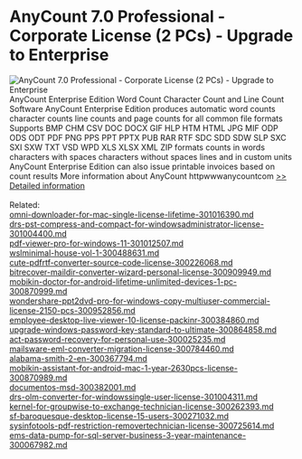 # AnyCount 7.0 Professional - Corporate License (2 PCs) - Upgrade to Enterprise
![AnyCount 7.0 Professional - Corporate License (2 PCs) - Upgrade to Enterprise](https://mycommerce.akamaized.net/api/pimages/P300325411/BIG/300325411.GIF)
AnyCount Enterprise Edition Word Count Character Count and Line Count Software
AnyCount Enterprise Edition produces automatic word counts character counts line counts and page counts for all common file formats Supports BMP CHM CSV DOC DOCX GIF HLP HTM HTML JPG MIF ODP ODS ODT PDF PNG PPS PPT PPTX PUB RAR RTF SDC SDD SDW SLP SXC SXI SXW TXT VSD WPD XLS XLSX XML ZIP formats counts in words characters with spaces characters without spaces lines and in custom units
AnyCount Enterprise Edition can also issue printable invoices based on count results
More information about AnyCount httpwwwanycountcom
[>> Detailed information](https://secure.shareit.com/shareit/product.html?productid=300325411&affiliateid=200057808)<br/><br/>Related:
<br />[omni-downloader-for-mac-single-license-lifetime-301016390.md](https://github.com/downloadplanet/downloadplanet/blob/main/omni-downloader-for-mac-single-license-lifetime-301016390.md)<br />[drs-pst-compress-and-compact-for-windowsadministrator-license-301004400.md](https://github.com/downloadplanet/downloadplanet/blob/main/drs-pst-compress-and-compact-for-windowsadministrator-license-301004400.md)<br />[pdf-viewer-pro-for-windows-11-301012507.md](https://github.com/downloadplanet/downloadplanet/blob/main/pdf-viewer-pro-for-windows-11-301012507.md)<br />[wslminimal-house-vol-1-300488631.md](https://github.com/downloadplanet/downloadplanet/blob/main/wslminimal-house-vol-1-300488631.md)<br />[cute-pdfrtf-converter-source-code-license-300226068.md](https://github.com/downloadplanet/downloadplanet/blob/main/cute-pdfrtf-converter-source-code-license-300226068.md)<br />[bitrecover-maildir-converter-wizard-personal-license-300909949.md](https://github.com/downloadplanet/downloadplanet/blob/main/bitrecover-maildir-converter-wizard-personal-license-300909949.md)<br />[mobikin-doctor-for-android-lifetime-unlimited-devices-1-pc-300870999.md](https://github.com/downloadplanet/downloadplanet/blob/main/mobikin-doctor-for-android-lifetime-unlimited-devices-1-pc-300870999.md)<br />[wondershare-ppt2dvd-pro-for-windows-copy-multiuser-commercial-license-2150-pcs-300952856.md](https://github.com/downloadplanet/downloadplanet/blob/main/wondershare-ppt2dvd-pro-for-windows-copy-multiuser-commercial-license-2150-pcs-300952856.md)<br />[employee-desktop-live-viewer-10-license-packinr-300384860.md](https://github.com/downloadplanet/downloadplanet/blob/main/employee-desktop-live-viewer-10-license-packinr-300384860.md)<br />[upgrade-windows-password-key-standard-to-ultimate-300864858.md](https://github.com/downloadplanet/downloadplanet/blob/main/upgrade-windows-password-key-standard-to-ultimate-300864858.md)<br />[act-password-recovery-for-personal-use-300025235.md](https://github.com/downloadplanet/downloadplanet/blob/main/act-password-recovery-for-personal-use-300025235.md)<br />[mailsware-eml-converter-migration-license-300784460.md](https://github.com/downloadplanet/downloadplanet/blob/main/mailsware-eml-converter-migration-license-300784460.md)<br />[alabama-smith-2-en-300367794.md](https://github.com/downloadplanet/downloadplanet/blob/main/alabama-smith-2-en-300367794.md)<br />[mobikin-assistant-for-android-mac-1-year-2630pcs-license-300870989.md](https://github.com/downloadplanet/downloadplanet/blob/main/mobikin-assistant-for-android-mac-1-year-2630pcs-license-300870989.md)<br />[documentos-msd-300382001.md](https://github.com/downloadplanet/downloadplanet/blob/main/documentos-msd-300382001.md)<br />[drs-olm-converter-for-windowssingle-user-license-301004311.md](https://github.com/downloadplanet/downloadplanet/blob/main/drs-olm-converter-for-windowssingle-user-license-301004311.md)<br />[kernel-for-groupwise-to-exchange-technician-license-300262393.md](https://github.com/downloadplanet/downloadplanet/blob/main/kernel-for-groupwise-to-exchange-technician-license-300262393.md)<br />[sf-baroquesque-desktop-license-15-users-300271032.md](https://github.com/downloadplanet/downloadplanet/blob/main/sf-baroquesque-desktop-license-15-users-300271032.md)<br />[sysinfotools-pdf-restriction-removertechnician-license-300725614.md](https://github.com/downloadplanet/downloadplanet/blob/main/sysinfotools-pdf-restriction-removertechnician-license-300725614.md)<br />[ems-data-pump-for-sql-server-business-3-year-maintenance-300067982.md](https://github.com/downloadplanet/downloadplanet/blob/main/ems-data-pump-for-sql-server-business-3-year-maintenance-300067982.md)